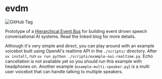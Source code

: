 # evdm

![GitHub Tag](https://img.shields.io/github/v/tag/lepisma/evdm)

Prototype of a [Hierarchical Event
Bus](https://lepisma.xyz/2024/08/01/hierarchical-event-bus-for-spoken-conversational-systems/index.html)
for building event driven speech conversational AI systems. Read the linked blog
for more details.

Although it's very simple and direct, you can play around with an example
voicebot built using OpenAI's realtime API in the `./scripts/` directory. After
`uv install`, run `uv run python ./scripts/example-oai-realtime.py`. Echo
cancellation is not available yet so you should run this example with headphones
on. Another example (`example-multi-speaker.py`) is a multi user voicebot that
can handle talking to multiple speakers.
